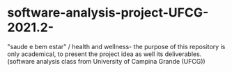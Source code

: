 # software-analysis-project-UFCG-2021.2-
"saude e bem estar" / health and wellness-
the purpose of this repository is only academical, to present the project idea as well its deliverables. (software analysis class from University of Campina Grande (UFCG))
